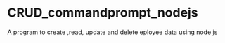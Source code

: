 # CRUD_commandprompt_nodejs
A program to create ,read, update and delete eployee data using node js
